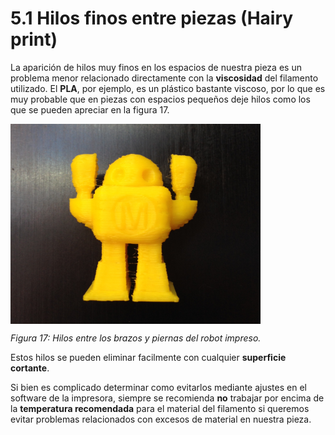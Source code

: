 # 5.1 Hilos finos entre piezas (Hairy print)

La aparición de hilos muy finos en los espacios de nuestra pieza es un problema menor relacionado directamente con la **viscosidad** del filamento utilizado. El **PLA**, por ejemplo, es un plástico bastante viscoso, por lo que es muy probable que en piezas con espacios pequeños deje hilos como los que se pueden apreciar en la figura 17.

<img src="robot.jpg" alt="robot" height="320" width="400" align="middle">

*Figura 17: Hilos entre los brazos y piernas del robot impreso.*

Estos hilos se pueden eliminar facilmente con cualquier **superficie cortante**. 

Si bien es complicado determinar como evitarlos mediante ajustes en el software de la impresora, siempre se recomienda **no** trabajar por encima de la **temperatura recomendada** para el material del filamento si queremos evitar problemas relacionados con excesos de material en nuestra pieza.


